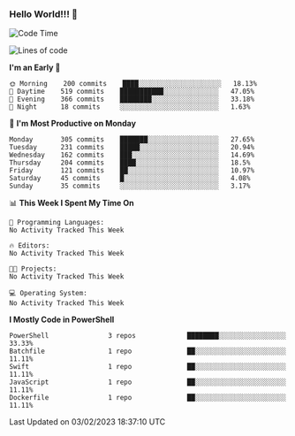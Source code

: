 ### Hello World!!! 👋

<!--
**kekotek/kekotek** is a ✨ _special_ ✨ repository because its `README.md` (this file) appears on your GitHub profile.

Here are some ideas to get you started:

- 🔭 I’m currently working on ...
- 🌱 I’m currently learning ...
- 👯 I’m looking to collaborate on ...
- 🤔 I’m looking for help with ...
- 💬 Ask me about ...
- 📫 How to reach me: ...
- 😄 Pronouns: ...
- ⚡ Fun fact: ...
-->

<!--START_SECTION:waka-->
![Code Time](http://img.shields.io/badge/Code%20Time-361%20hrs%2013%20mins-blue)

![Lines of code](https://img.shields.io/badge/From%20Hello%20World%20I%27ve%20Written-20%20Thousand%20lines%20of%20code-blue)

**I'm an Early 🐤** 

```text
🌞 Morning    200 commits    ████░░░░░░░░░░░░░░░░░░░░░   18.13% 
🌆 Daytime    519 commits    ███████████░░░░░░░░░░░░░░   47.05% 
🌃 Evening    366 commits    ████████░░░░░░░░░░░░░░░░░   33.18% 
🌙 Night      18 commits     ░░░░░░░░░░░░░░░░░░░░░░░░░   1.63%

```
📅 **I'm Most Productive on Monday** 

```text
Monday       305 commits    ███████░░░░░░░░░░░░░░░░░░   27.65% 
Tuesday      231 commits    █████░░░░░░░░░░░░░░░░░░░░   20.94% 
Wednesday    162 commits    ███░░░░░░░░░░░░░░░░░░░░░░   14.69% 
Thursday     204 commits    ████░░░░░░░░░░░░░░░░░░░░░   18.5% 
Friday       121 commits    ██░░░░░░░░░░░░░░░░░░░░░░░   10.97% 
Saturday     45 commits     █░░░░░░░░░░░░░░░░░░░░░░░░   4.08% 
Sunday       35 commits     ░░░░░░░░░░░░░░░░░░░░░░░░░   3.17%

```


📊 **This Week I Spent My Time On** 

```text
💬 Programming Languages: 
No Activity Tracked This Week

🔥 Editors: 
No Activity Tracked This Week

🐱‍💻 Projects: 
No Activity Tracked This Week

💻 Operating System: 
No Activity Tracked This Week

```

**I Mostly Code in PowerShell** 

```text
PowerShell               3 repos             ████████░░░░░░░░░░░░░░░░░   33.33% 
Batchfile                1 repo              ██░░░░░░░░░░░░░░░░░░░░░░░   11.11% 
Swift                    1 repo              ██░░░░░░░░░░░░░░░░░░░░░░░   11.11% 
JavaScript               1 repo              ██░░░░░░░░░░░░░░░░░░░░░░░   11.11% 
Dockerfile               1 repo              ██░░░░░░░░░░░░░░░░░░░░░░░   11.11%

```



 Last Updated on 03/02/2023 18:37:10 UTC
<!--END_SECTION:waka-->

